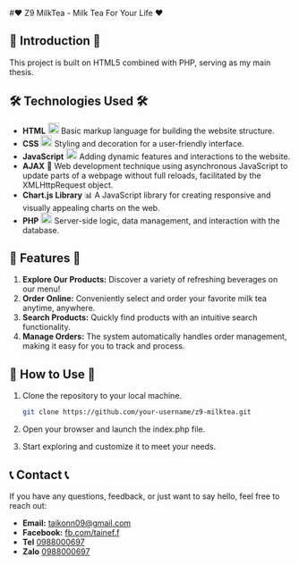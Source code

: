 #❤️ Z9 MilkTea - Milk Tea For Your Life ❤️

## 👀 Introduction 👀

This project is built on HTML5 combined with PHP, serving as my main thesis.

## 🛠️ Technologies Used 🛠️

- **HTML** <img src="https://www.w3.org/html/logo/downloads/HTML5_Logo_512.png" alt="HTML Icon" width="20" height="20" style="fill: #E44D26"/> Basic markup language for building the website structure.
- **CSS**  <img src="https://www.w3.org/Style/CSS/logos/standard-markup-css-logo.png" alt="CSS Icon" width="20" height="20" style="fill: #1572B6"/> Styling and decoration for a user-friendly interface.
- **JavaScript** <img src="https://www.svgviewer.dev/js-logo.svg" alt="JavaScript Icon" width="20" height="20" style="fill: #F7DF1E"/> Adding dynamic features and interactions to the website.
- **AJAX** 🔄 Web development technique using asynchronous JavaScript to update parts of a webpage without full reloads, facilitated by the XMLHttpRequest object.
- **Chart.js Library** 📊 A JavaScript library for creating responsive and visually appealing charts on the web.
- **PHP** <img src="https://www.php.net//images/logos/php-logo.svg" alt="PHP Icon" width="20" height="20"/>
 Server-side logic, data management, and interaction with the database.

## 🧐 Features 🧐

1. **Explore Our Products:** Discover a variety of refreshing beverages on our menu!
2. **Order Online:** Conveniently select and order your favorite milk tea anytime, anywhere.
3. **Search Products:** Quickly find products with an intuitive search functionality.
4. **Manage Orders:** The system automatically handles order management, making it easy for you to track and process.

## 🤔 How to Use 🤔

1. Clone the repository to your local machine.
   ```bash
   git clone https://github.com/your-username/z9-milktea.git
   
2. Open your browser and launch the index.php file.

3. Start exploring and customize it to meet your needs.

## 📞 Contact 📞

If you have any questions, feedback, or just want to say hello, feel free to reach out:

- **Email:** [taikonn09@gmail.com](mailto:taikonn09@gmail.com)
- **Facebook:** [fb.com/tainef.f](https://www.facebook.com/tainef.f)
- **Tel** [0988000697](tel:+0988000697)
- **Zalo** [0988000697](tel:+0988000697)